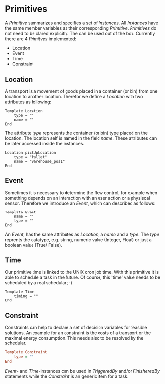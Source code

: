# Primitives


A *Primitive* summarizes and specifies a set of *Instances*. All *Instances* have the same member variables as their corresponding *Primitive*. *Primitives* do not need to be clared explicitly. The can be used out of the box. Currently there are 4 *Primitves* implemented:

* Location
* Event
* Time 
* Constraint

## Location

A transport is a movement of goods placed in a container (or bin) from one location to another location. Therefor we define a *Location* with two attributes as following:

```text
Template Location
    type = ""
    name = ""
End
```

The attribute *type* represents the container (or bin) type placed on the location. The location self is named in the field *name*. These attributes can be later accessed inside the instances. 


```text
Location pickUpLocation
    type = "Pallet"
    name = "warehouse_pos1"
End
```
 

## Event

Sometimes it is necessary to determine the flow control, for example when something depends on an interaction with an user action or a physiscal sensor. Therefore we introduce an *Event*, which can described as follows:

```text
Template Event
    name = ""
    type = ""
End
```
An *Event*, has the same attributes as *Location*, a *name* and a *type*. The *type* reprents the datatype, e.g. string, numeric value (Integer, Float) or just a boolean value (True/ False).



## Time

Our primitive time is linked to the UNIX cron job time. With this primitive it is able to schedule a task in the future. Of course, this 'time' value needs to be scheduled by a real schedular ;-)

```text
Template Time
    timing = ""
End
```

## Constraint

Constraints can help to declare a set of decision variables for feasible solutions. An example for an constraint is the costs of a transport or the maximal energy consumption. This needs also to be resolved by the schedular.

```ini
Template Constraint
    type = ""
End
```

*Event*- and *Time*-instances can be used in *TriggeredBy* and/or *FinisheredBy* statements while the *Constraint* is an generic item for a task.